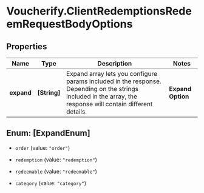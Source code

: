 # Voucherify.ClientRedemptionsRedeemRequestBodyOptions

## Properties

Name | Type | Description | Notes
------------ | ------------- | ------------- | -------------
**expand** | **[String]** | Expand array lets you configure params included in the response. Depending on the strings included in the array, the response will contain different details.   | **Expand Option** | **Response Body** | |:---|:---| | [\&quot;order\&quot;] | - Same response as fallback response (without an options object).&lt;br /&gt;- Order data with calculated discounts are listed in each child redeemable object.&lt;br /&gt;- Metadata not included for each discount type. | | [\&quot;redeemable\&quot;] | Expands redeemable objects by including &#x60;metadata&#x60; for each discount type. | | [\&quot;order\&quot;, \&quot;redeemable\&quot;] | - Order data with calculated discounts are listed in each child redeemable object.&lt;br /&gt;- Includes &#x60;metadata&#x60; for each discount type. | | [\&quot;redeemable\&quot;, \&quot;redemption\&quot;, \&quot;category\&quot;] | - Returns each discount type&#39;s &#x60;metadata&#x60; in each child redemption object.&lt;br /&gt;- Returns redemption object &#x60;metadata&#x60;.&lt;br /&gt;- Returns an expanded &#x60;categories&#x60; object, showing details about the category. | | [optional] 



## Enum: [ExpandEnum]


* `order` (value: `"order"`)

* `redemption` (value: `"redemption"`)

* `redeemable` (value: `"redeemable"`)

* `category` (value: `"category"`)




